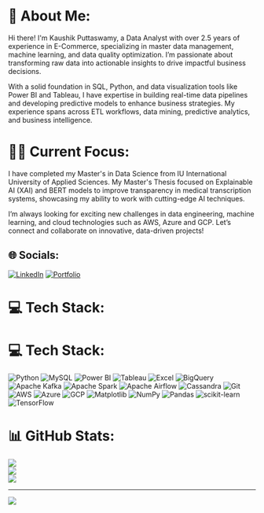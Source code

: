 # 💫 About Me:
Hi there! I'm Kaushik Puttaswamy, a Data Analyst with over 2.5 years of experience in E-Commerce, specializing in master data management, machine learning, and data quality optimization. I’m passionate about transforming raw data into actionable insights to drive impactful business decisions.

With a solid foundation in SQL, Python, and data visualization tools like Power BI and Tableau, I have expertise in building real-time data pipelines and developing predictive models to enhance business strategies. My experience spans across ETL workflows, data mining, predictive analytics, and business intelligence.

# 👩‍💻 Current Focus:
I have completed my Master's in Data Science from IU International University of Applied Sciences. My Master's Thesis focused on Explainable AI (XAI) and BERT models to improve transparency in medical transcription systems, showcasing my ability to work with cutting-edge AI techniques.

I’m always looking for exciting new challenges in data engineering, machine learning, and cloud technologies such as AWS, Azure and GCP. Let’s connect and collaborate on innovative, data-driven projects!

## 🌐 Socials:
[![LinkedIn](https://img.shields.io/badge/LinkedIn-%230077B5.svg?logo=linkedin&logoColor=white)](https://www.linkedin.com/in/kaushik-puttaswamy-317475148)
[![Portfolio](https://img.shields.io/badge/Portfolio-%230000ff.svg?logo=firefox&logoColor=white)](https://www.datascienceportfol.io/kaushikputtaswamy)

# 💻 Tech Stack:
# 💻 Tech Stack:
![Python](https://img.shields.io/badge/python-3670A0?style=flat&logo=python&logoColor=ffdd54) ![MySQL](https://img.shields.io/badge/mysql-%2300000f.svg?style=flat&logo=mysql&logoColor=white) ![Power BI](https://img.shields.io/badge/Power%20BI-F2C811?style=flat&logo=powerbi&logoColor=black) ![Tableau](https://img.shields.io/badge/Tableau-E97627?style=flat&logo=tableau&logoColor=white) ![Excel](https://img.shields.io/badge/Microsoft%20Excel-217346?style=flat&logo=microsoftexcel&logoColor=white) ![BigQuery](https://img.shields.io/badge/BigQuery-4285F4?style=flat&logo=googlecloud&logoColor=white) ![Apache Kafka](https://img.shields.io/badge/Apache%20Kafka-231F20?style=flat&logo=apachekafka&logoColor=white) ![Apache Spark](https://img.shields.io/badge/Apache%20Spark-FDEE21?style=flat&logo=apachespark&logoColor=black) ![Apache Airflow](https://img.shields.io/badge/Apache%20Airflow-017CEE?style=flat&logo=apacheairflow&logoColor=white) ![Cassandra](https://img.shields.io/badge/Cassandra-1287B1?style=flat&logo=apachecassandra&logoColor=white) ![Git](https://img.shields.io/badge/Git-F05032?style=flat&logo=git&logoColor=white) ![AWS](https://img.shields.io/badge/AWS-232F3E?style=flat&logo=amazonaws&logoColor=white) ![Azure](https://img.shields.io/badge/Azure-0089D6?style=flat&logo=microsoftazure&logoColor=white) ![GCP](https://img.shields.io/badge/GCP-4285F4?style=flat&logo=googlecloud&logoColor=white) ![Matplotlib](https://img.shields.io/badge/Matplotlib-%23ffffff.svg?style=flat&logo=matplotlib&logoColor=black) ![NumPy](https://img.shields.io/badge/numpy-%23013243.svg?style=flat&logo=numpy&logoColor=white) ![Pandas](https://img.shields.io/badge/pandas-%23150458.svg?style=flat&logo=pandas&logoColor=white) ![scikit-learn](https://img.shields.io/badge/scikit--learn-%23F7931E.svg?style=flat&logo=scikit-learn&logoColor=white) ![TensorFlow](https://img.shields.io/badge/TensorFlow-%23FF6F00.svg?style=flat&logo=tensorflow&logoColor=white)


# 📊 GitHub Stats:
![](https://github-readme-stats.vercel.app/api?username=Kaushik-Puttaswamy&theme=radical&hide_border=false&include_all_commits=true&count_private=true)<br/>
![](https://github-readme-streak-stats.herokuapp.com/?user=Kaushik-Puttaswamy&theme=radical&hide_border=false)<br/>
![](https://github-readme-stats.vercel.app/api/top-langs/?username=Kaushik-Puttaswamy&theme=radical&hide_border=false&include_all_commits=true&count_private=true&layout=compact)

---

[![](https://visitcount.itsvg.in/api?id=Kaushik-Puttaswamy&icon=5&color=6)](https://visitcount.itsvg.in)

